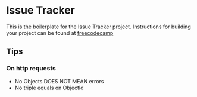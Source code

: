 # Issue Tracker

This is the boilerplate for the Issue Tracker project. Instructions for building your project can be found at [freecodecamp](https://www.freecodecamp.org/learn/quality-assurance/quality-assurance-projects/issue-tracker)

## Tips

### On http requests

- No Objects DOES NOT MEAN errors
- No triple equals on ObjectId
